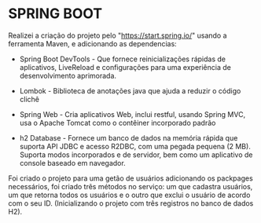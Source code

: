 <h1> SPRING BOOT </h1>

Realizei a criação do projeto pelo "https://start.spring.io/" usando a ferramenta Maven, e adicionando as dependencias:

 - Spring Boot DevTools - Que fornece reinicializações rápidas de aplicativos, LiveReload e configurações para uma 
 experiência de desenvolvimento aprimorada.
 
 - Lombok - Biblioteca de anotações java que ajuda a reduzir o código clichê
 
 - Spring Web - Cria aplicativos Web, inclui restful, usando Spring MVC, usa o Apache Tomcat como o contêiner 
 incorporado padrão
 
 - h2 Database - Fornece um banco de dados na memória rápida que suporta API JDBC e acesso R2DBC, com uma pegada pequena
 (2 MB). Suporta modos incorporados e de servidor, bem como um aplicativo de console baseado em navegador.
 
 Foi criado o projeto para uma getão de usuários adicionando os packpages necessários, foi criado três métodos no serviço: um que cadastra
 usuários, um que retorna todos os usuários e o outro que exclui o usuário de acordo com o seu ID. (Inicializando o projeto com três registros no
 banco de dados H2).

